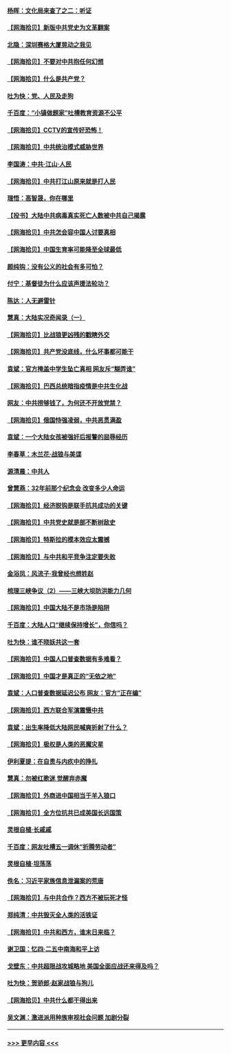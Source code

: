 #### [杨晖：文化局来查了之二：听证](../pages/nsc993/n12966528.md?t=05230452) 
#### [【网海拾贝】新版中共党史为文革翻案](../pages/nsc993/n12967526.md?t=05230452) 
#### [北隐：深圳赛格大厦晃动之我见](../pages/nsc993/n12967393.md?t=05230452) 
#### [【网海拾贝】不要对中共抱任何幻想](../pages/nsc993/n12965222.md?t=05230452) 
#### [【网海拾贝】什么是共产党？](../pages/nsc993/n12962781.md?t=05230452) 
#### [吐为快：党、人民及走狗](../pages/nsc993/n12962747.md?t=05230452) 
#### [千百度：“小镇做题家”吐槽教育资源不公平](../pages/nsc993/n12962705.md?t=05230452) 
#### [【网海拾贝】CCTV的宣传好恐怖！](../pages/nsc993/n12959984.md?t=05230452) 
#### [【网海拾贝】中共统治模式威胁世界](../pages/nsc993/n12957622.md?t=05230452) 
#### [李国涛：中共‧江山‧人民](../pages/nsc993/n12957502.md?t=05230452) 
#### [【网海拾贝】中共打江山原来就是打人民](../pages/nsc993/n12954345.md?t=05230452) 
#### [理悟：高智晟，你在哪里](../pages/nsc993/n12953115.md?t=05230452) 
#### [【投书】大陆中共病毒真实死亡人数被中共自己揭露](../pages/nsc993/n12953050.md?t=05230452) 
#### [【网海拾贝】中共怎会容中国人讨要真相](../pages/nsc993/n12952161.md?t=05230452) 
#### [【网海拾贝】中国生育率可能降至全球最低](../pages/nsc993/n12948793.md?t=05230452) 
#### [颜纯钩：没有公义的社会有多可怕？](../pages/nsc993/n12947626.md?t=05230452) 
#### [付宁：基督徒为什么应该声援法轮功？](../pages/nsc993/n12947233.md?t=05230452) 
#### [陈达：人无避雷针](../pages/nsc993/n12947098.md?t=05230452) 
#### [慧真：大陆实况奇闻录（一）](../pages/nsc993/n12945811.md?t=05230452) 
#### [【网海拾贝】比战狼更凶残的戳瞎外交](../pages/nsc993/n12945717.md?t=05230452) 
#### [【网海拾贝】共产党没底线，什么坏事都可能干](../pages/nsc993/n12942090.md?t=05230452) 
#### [袁斌：官方掩盖中学生坠亡真相 网友斥“糊弄谁”](../pages/nsc993/n12942029.md?t=05230452) 
#### [【网海拾贝】巴西总统暗指疫情是中共生化战](../pages/nsc993/n12938999.md?t=05230452) 
#### [网友：中共捞够钱了，为何还不开放党禁？](../pages/nsc993/n12938952.md?t=05230452) 
#### [【网海拾贝】俄国恃强凌弱，中共恶贯满盈](../pages/nsc993/n12936626.md?t=05230452) 
#### [袁斌：一个大陆女孩被强奸后报警的屈辱经历](../pages/nsc993/n12936547.md?t=05230452) 
#### [李春草：木兰花·战狼与美谍](../pages/nsc993/n12935995.md?t=05230452) 
#### [源清晨：中共人](../pages/nsc993/n12935589.md?t=05230452) 
#### [曾慧燕：32年前那个纪念会 改变多少人命运](../pages/nsc993/n12934233.md?t=05230452) 
#### [【网海拾贝】经济脱钩是联手抗共成功的关键](../pages/nsc993/n12934176.md?t=05230452) 
#### [【网海拾贝】中共党史就是部不断树敌史](../pages/nsc993/n12932844.md?t=05230452) 
#### [【网海拾贝】特斯拉的模本效应太震撼](../pages/nsc993/n12925626.md?t=05230452) 
#### [【网海拾贝】与中共和平竞争注定要失败](../pages/nsc993/n12923326.md?t=05230452) 
#### [金浴凤：风流子‧我曾经也想姓赵](../pages/nsc993/n12920911.md?t=05230452) 
#### [梳理三峡争议（2）——三峡大坝防洪能力几何](../pages/nsc993/n12920173.md?t=05230452) 
#### [【网海拾贝】中国大陆不是市场是陷阱](../pages/nsc993/n12920143.md?t=05230452) 
#### [千百度：大陆人口“继续保持增长”，你信吗？](../pages/nsc993/n12918946.md?t=05230452) 
#### [吐为快：谁不晓妖共这一套](../pages/nsc993/n12918941.md?t=05230452) 
#### [【网海拾贝】中国人口普查数据有多难看？](../pages/nsc993/n12917822.md?t=05230452) 
#### [【网海拾贝】中国才是真正的“无依之地”](../pages/nsc993/n12915845.md?t=05230452) 
#### [袁斌：人口普查数据延迟公布 网友：官方“正在编”](../pages/nsc993/n12915748.md?t=05230452) 
#### [【网海拾贝】西方联合军演震慑中共](../pages/nsc993/n12913466.md?t=05230452) 
#### [袁斌：出生率降低大陆网民喊爽折射了什么？](../pages/nsc993/n12913365.md?t=05230452) 
#### [【网海拾贝】极权是人类的恶魔灾星](../pages/nsc993/n12910697.md?t=05230452) 
#### [伊利夏提：在自责与内疚中的挣扎](../pages/nsc993/n12910493.md?t=05230452) 
#### [慧真：勿被红歌迷 觉醒弃赤魔](../pages/nsc993/n12910485.md?t=05230452) 
#### [【网海拾贝】外商进中国相当于羊入狼口](../pages/nsc993/n12908274.md?t=05230452) 
#### [【网海拾贝】全方位抗共已成美国长远国策](../pages/nsc993/n12906878.md?t=05230452) 
#### [灵根自植‧长戚戚](../pages/nsc993/n12905585.md?t=05230452) 
#### [千百度：网友吐槽五一调休“折腾劳动者”](../pages/nsc993/n12905934.md?t=05230452) 
#### [灵根自植‧坦荡荡](../pages/nsc993/n12905562.md?t=05230452) 
#### [佚名：习近平家族信息泄漏案的荒唐](../pages/nsc993/n12904705.md?t=05230452) 
#### [【网海拾贝】与中共合作？西方不被玩死才怪](../pages/nsc993/n12903873.md?t=05230452) 
#### [郑纯清：中共毁灭全人类的活铁证](../pages/nsc993/n12903785.md?t=05230452) 
#### [【网海拾贝】中共和西方，谁末日来临？](../pages/nsc993/n12903482.md?t=05230452) 
#### [谢卫国：忆四‧二五中南海和平上访](../pages/nsc993/n12902192.md?t=05230452) 
#### [戈壁东：中共超限战攻城略地 美国全面应战还来得及吗？](../pages/nsc993/n12902297.md?t=05230452) 
#### [吐为快：贺骄郎‧赵家战狼与狗儿](../pages/nsc993/n12902280.md?t=05230452) 
#### [【网海拾贝】中共什么都干得出来](../pages/nsc993/n12897500.md?t=05230452) 
#### [吴文渊：激进派用种族审视社会问题 加剧分裂](../pages/nsc993/n12893881.md?t=05230452) 

----
#### [ >>> 更早内容 <<< ](../indexes/nsc993-earlier.md)
